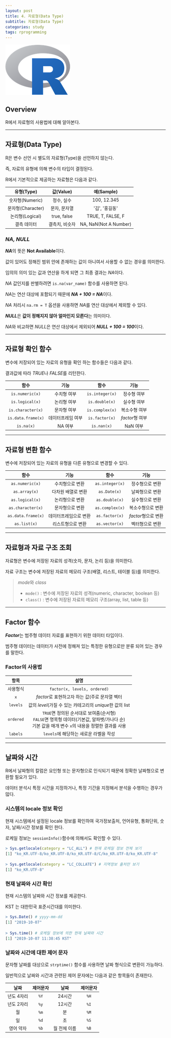 ```yaml
---
layout: post
title: 4. 자료형(Data Type)
subtitle: 자료형(Data Type)
categories: study
tags: rprogramming
---
```


![r](/assets/img/logo/r-logo.png)

## Overview

R에서 자료형의 사용법에 대해 알아본다.

***

## 자료형(Data Type)

R은 변수 선언 시 별도의 자료형(Type)을 선언하지 않는다.

즉, 자료의 유형에 의해 변수의 타입이 결정된다.

R에서 기본적으로 제공하는 자료형은 다음과 같다.

| 유형(Type) | 값(Value) | 예(Sample) |
|:----------:|:----------:|:----------:|
| 숫자형(Numeric) | 정수, 실수 | 100, 12.345 |
| 문자형(Character) | 문자, 문자열 | '김', '홍길동' |
| 논리형(Logical) | true, false | TRUE, T, FALSE, F |
| 결측 데이터 | 결측치, 비슷자 | NA, NaN(Not A Number) |

### *NA, NULL*

***NA***의 뜻은 **Not Available**이다.

값이 있어도 정해진 범위 안에 존재하는 값이 아니여서 사용할 수 없는 경우를 의미한다.

임의의 의미 있는 값과 연산을 하게 되면 그 최종 결과는 *NA*이다.

*NA* 값인지를 판별하려면 `is.na(var_name)` 함수를 사용하면 된다.

*NA*는 연산 대상에 포함되기 때문에 ***NA + 100 = NA***이다.

*NA* 처리시 `na.rm = T` 옵션을 사용하면 *NA*를 연산 대상에서 제외할 수 있다.

***NULL***은 **값이 정해지지 않아 얼마인지 모른다**는 의미이다.

*NA*와 비교하면 *NULL*은 연산 대상에서 제외되어 ***NULL + 100 = 100***이다.

***

## 자료형 확인 함수

변수에 저장되어 있는 자료의 유형을 확인 하는 함수들은 다음과 같다.

결과값에 따라 *TRUE*나 *FALSE*를 리턴한다.

| 함수 | 기능 | 함수 | 기능 |
|:----------:|:----------:|:----------:|:----------:|
| `is.numeric(x)` | 수치형 여부 | `is.integer(x)` | 정수형 여부 |
| `is.logical(x)` | 논리형 여부 | `is.double(x)` | 실수형 여부 |
| `is.character(x)` | 문자형 여부| `is.complex(x)` | 복소수형 여부 |
| `is.data.frame(x)` | 데이터프레임 여부| `is.factor(x)` | *factor*형 여부 |
| `is.na(x)` | NA 여부 | `is.nan(x)` | NaN 여부 |

***

## 자료형 변환 함수

변수에 저장되어 있는 자료의 유형을 다른 유형으로 변경할 수 있다.

| 함수 | 기능 | 함수 | 기능 |
|:----------:|:----------:|:----------:|:----------:|
| `as.numeric(x)` | 수치형으로 변환 | `as.integer(x)` | 정수형으로 변환 |
| `as.array(x)` | 다차원 배열로 변환 | `as.Date(x)` | 날짜형으로 변환|
| `as.logical(x)` | 논리형으로 변환 | `as.double(x)` | 실수형으로 변환 |
| `as.character(x)` | 문자형으로 변환| `as.complex(x)` | 복소수형으로 변환 |
| `as.data.frame(x)` | 데이터프레임으로 변환| `as.factor(x)` | *factor*형으로 변환 |
| `as.list(x)` | 리스트형으로 변환 | `as.vector(x)` | 벡터형으로 변환 |

***

## 자료형과 자료 구조 조회

자료형은 변수에 저장된 자료의 성격(숫자, 문자, 논리 등)을 의미한다.

자료 구조는 변수에 저장된 자료의 메모리 구조(배열, 리스트, 테이블 등)를 의미한다.

> *mode*와 *class*  
> - `mode()` : 변수에 저장된 자료의 성격(numeric, character, boolean 등)  
> - `class()` : 변수에 저장된 자료의 메모리 구조(array, list, table 등)  

***

## Factor 함수

***Factor***는 범주형 데이터 자료를 표현하기 위한 데이터 타입이다.

범주형 데이터는 데이터가 사전에 정해져 있는 특정한 유형으로만 분류 되어 있는 경우를 말한다.

### Factor의 사용법

| 항목 | 설명 |
|:----------:|:----------:|
| 사용형식 | `factor(x, levels, ordered)` |
| `x` | *factor*로 표현하고자 하는 값(주로 문자열 벡터 |
| `levels`| 값의 *level*(가질 수 있는 카테고리의 *unique*한 값의 list |
| `ordered` | `TRUE`면 정의된 순서대로 보여줌(순서형)</br>`FALSE`면 명목형 데이터(기본값, 알파벳/가나다 순)</br>기본 값을 매개 변수 `x`의 내용을 정렬한 결과를 사용 |
| `labels` | `levels`에 해당하는 새로운 라벨을 작성 |

***

## 날짜와 시간

R에서 날짜형의 칼럼은 요인형 또는 문자형으로 인식되기 때문에 정확한 날짜형으로 변환할 필요가 있다.

데이터 분석시 특정 시간을 지정하거나, 특정 기간을 지정해서 분석을 수행하는 경우가 많다.

### 시스템의 locale 정보 확인

현재 시스템에서 설정된 locale 정보를 확인하여 국가정보출처, 언어유형, 통화단위, 숫자, 날짜/시간 정보를 확인 한다.

로케일 정보는 `sessionInfo()`함수에 의해서도 확인할 수 있다.

```R
> Sys.getlocale(category = "LC_ALL") # 현재 로케일 정보 전체 보기
[1] "ko_KR.UTF-8/ko_KR.UTF-8/ko_KR.UTF-8/C/ko_KR.UTF-8/ko_KR.UTF-8"

> Sys.getlocale(category = "LC_COLLATE") # 지역정보 출처만 보기
[1] "ko_KR.UTF-8"
```

### 현재 날짜와 시간 확인

현재 시스템의 날짜와 시간 정보를 제공한다.

KST 는 대한민국 표준시간대를 의미한다.

```R
> Sys.Date() # yyyy-mm-dd
[1] "2019-10-07"

> Sys.time() # 로케일 정보에 의한 현재 날짜와 시간
[1] "2019-10-07 11:38:45 KST"
```

### 날짜와 시간에 대한 제어 문자

문자형 날짜를 대상으로 `strptime()` 함수를 사용하면 날짜 형식으로 변환이 가능하다.

일반적으로 날짜와 시간과 관련된 제어 문자에는 다음과 같은 항목들이 존재한다.

| 날짜 | 제어문자 | 날짜 | 제어문자 |
|:----------:|:----------:|:----------:|:----------:|
| 년도 4자리 | `%Y` | 24시간 | `%H` |
| 년도 2자리 | `%y` | 12시간 | `%I` |
| 월 | `%m` | 분 | `%M` |
| 일 | `%d` | 초 | `%S` |
| 영어 약자 | `%b` | 월 전체 이름 | `%B` |
